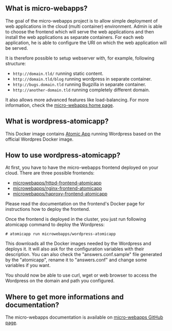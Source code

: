 ## What is micro-webapps?
The goal of the micro-webapps project is to allow simple deployment of web applications in the cloud (multi container) environment. Admin is able to choose the frontend which will serve the web applications and then install the web applications as separate containers. For each web application, he is able to configure the URI on which the web application will be served.

It is therefore possible to setup webserver with, for example, following structure:

- `http://domain.tld/` running static content.
- `http://domain.tld/blog` running wordpress in separate container.
- `http://bugs.domain.tld` running Bugzilla in separate container.
- `http://another-domain.tld` running completely different domain.

It also allows more advanced features like load-balancing. For more information, check the [micro-webapps home page](https://github.com/micro-webapps/micro-webapps).

## What is wordpress-atomicapp?
This Docker image contains [Atomic App](https://github.com/projectatomic/atomicapp) running Wordpress based on the official Wordpres Docker image.

## How to use wordpress-atomicapp?

At first, you have to have the micro-webapps frontend deployed on your cloud. There are three possible frontends:

* [microwebapps/httpd-frontend-atomicapp](https://hub.docker.com/r/microwebapps/httpd-frontend-atomicapp)
* [microwebapps/nginx-frontend-atomicapp](https://hub.docker.com/r/microwebapps/nginx-frontend-atomicapp)
* [microwebapps/haproxy-frontend-atomicapp](https://hub.docker.com/r/microwebapps/haproxy-frontend-atomicapp)

Please read the documentation on the frontend's Docker page for instructions how to deploy the frontend.

Once the frontend is deployed in the cluster, you just run following atomicapp command to deploy the Wordpress:

```
# atomicapp run microwebapps/wordpress-atomicapp
```

This downloads all the Docker images needed by the Wordpress and deploys it. It will also ask for the configuration variables with their description. You can also check the "answers.conf.sample" file generated by the "atomicapp", rename it to "answers.conf" and change some variables if you want.

You should now be able to use curl, wget or web browser to access the Wordpress on the domain and path you configured.

## Where to get more informations and documentation?

The micro-webapps documentation is available on [micro-webapps GitHub page](https://github.com/micro-webapps/micro-webapps/).
